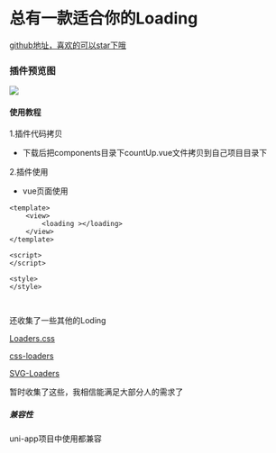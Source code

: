 # 总有一款适合你的Loading

[github地址，喜欢的可以star下哦](https://github.com/xiaowang1314/uniapp-plugin-collections/blob/master/markdowns/loading.md)

### 插件预览图
![](https://github.com/xiaowang1314/u-validcode/blob/master/static/loading.gif)

#### 使用教程

1.插件代码拷贝

- 下载后把components目录下countUp.vue文件拷贝到自己项目目录下


2.插件使用

- vue页面使用

```
<template>
	<view>
		<loading ></loading>
	</view>
</template>

<script>
</script>

<style>
</style>



```


还收集了一些其他的Loding

[Loaders.css](https://connoratherton.com/loaders)

[css-loaders](https://projects.lukehaas.me/css-loaders/)

[SVG-Loaders](http://samherbert.net/svg-loaders/)

暂时收集了这些，我相信能满足大部分人的需求了




##### 兼容性
uni-app项目中使用都兼容